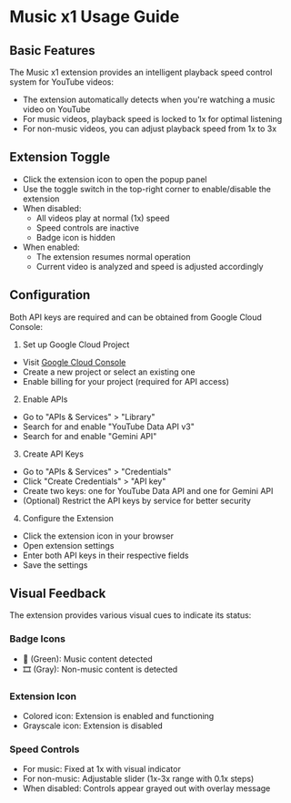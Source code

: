 # Music x1 Usage Guide

## Basic Features

The Music x1 extension provides an intelligent playback speed control system for YouTube videos:

- The extension automatically detects when you're watching a music video on YouTube
- For music videos, playback speed is locked to 1x for optimal listening
- For non-music videos, you can adjust playback speed from 1x to 3x

## Extension Toggle

- Click the extension icon to open the popup panel
- Use the toggle switch in the top-right corner to enable/disable the extension
- When disabled:
  - All videos play at normal (1x) speed
  - Speed controls are inactive
  - Badge icon is hidden
- When enabled:
  - The extension resumes normal operation
  - Current video is analyzed and speed is adjusted accordingly

## Configuration

Both API keys are required and can be obtained from Google Cloud Console:

1. Set up Google Cloud Project
- Visit [Google Cloud Console](https://console.cloud.google.com/)
- Create a new project or select an existing one
- Enable billing for your project (required for API access)

2. Enable APIs
- Go to "APIs & Services" > "Library"
- Search for and enable "YouTube Data API v3"
- Search for and enable "Gemini API"

3. Create API Keys
- Go to "APIs & Services" > "Credentials"
- Click "Create Credentials" > "API key"
- Create two keys: one for YouTube Data API and one for Gemini API
- (Optional) Restrict the API keys by service for better security

4. Configure the Extension
- Click the extension icon in your browser
- Open extension settings
- Enter both API keys in their respective fields
- Save the settings

## Visual Feedback

The extension provides various visual cues to indicate its status:

### Badge Icons
- 🎵 (Green): Music content detected
- 🎞️ (Gray): Non-music content is detected

### Extension Icon
- Colored icon: Extension is enabled and functioning
- Grayscale icon: Extension is disabled

### Speed Controls
- For music: Fixed at 1x with visual indicator
- For non-music: Adjustable slider (1x-3x range with 0.1x steps)
- When disabled: Controls appear grayed out with overlay message
